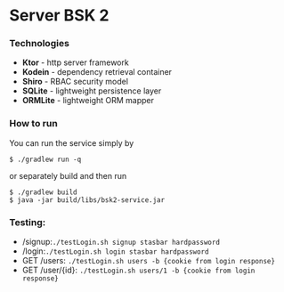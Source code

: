 # Server BSK 2

### Technologies
- **Ktor** - http server framework
- **Kodein** - dependency retrieval container 
- **Shiro** - RBAC security model  
- **SQLite** - lightweight persistence layer
- **ORMLite** - lightweight ORM mapper

### How to run

You can run the service simply by 
``` 
$ ./gradlew run -q
```
or separately build and then run 
```
$ ./gradlew build
$ java -jar build/libs/bsk2-service.jar 
```

### Testing:
- /signup:`./testLogin.sh signup stasbar hardpassword`
- /login:`./testLogin.sh login stasbar hardpassword`
- GET /users: `./testLogin.sh users -b {cookie from login response}`
- GET /user/{id}: `./testLogin.sh users/1 -b {cookie from login response}`